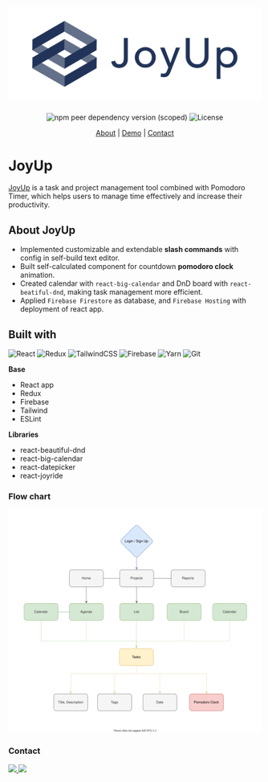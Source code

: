 <div align="center">
  <a href="https://joyup-management.web.app" style="margin-bottom:20px; display:block;">
    <img src="./src/assets/images/logo/dark-name/rectengle_logo.png" alt="Logo" max-width="50%">
  </a>

![npm peer dependency version (scoped)](https://img.shields.io/npm/dependency-version/eslint-config-prettier/peer/eslint) ![License](https://img.shields.io/badge/License-MIT-blue)


  <p align="center">
    <a href="https://github.com/Joy-port/joyup# About-JoyUp">About</a>
    |
    <a href="https://github.com/Joy-port/joyup# Demo">Demo</a>
    |
    <a href="https://github.com/Joy-port/joyup#Contact">Contact</a>
  </p>
</div>

# JoyUp
[JoyUp](https://joyup-management.web.app) is a task and project management tool combined with Pomodoro Timer, which helps users to manage time effectively and increase their productivity.

## About JoyUp
- Implemented customizable and extendable **slash commands** with config in self-build text editor.
- Built self-calculated component for countdown **pomodoro clock** animation. 
- Created calendar with `react-big-calendar` and DnD board with `react-beatiful-dnd`, making task management more efficient. 
- Applied `Firebase Firestore` as database, and `Firebase Hosting` with deployment of react app.

## Built with

![React](https://img.shields.io/badge/react-%2320232a.svg?style=for-the-badge&logo=react&logoColor=%2361DAFB) ![Redux](https://img.shields.io/badge/redux-%23593d88.svg?style=for-the-badge&logo=redux&logoColor=white) ![TailwindCSS](https://img.shields.io/badge/tailwindcss-%2338B2AC.svg?style=for-the-badge&logo=tailwind-css&logoColor=white) ![Firebase](https://img.shields.io/badge/firebase-ffca28?style=for-the-badge&logo=firebase&logoColor=black) ![Yarn](https://img.shields.io/badge/yarn-%232C8EBB.svg?style=for-the-badge&logo=yarn&logoColor=white) ![Git](https://img.shields.io/badge/git-%23F05033.svg?style=for-the-badge&logo=git&logoColor=white)

**Base**
- React app
- Redux
- Firebase
- Tailwind
- ESLint

**Libraries**
- react-beautiful-dnd
- react-big-calendar
- react-datepicker
- react-joyride

### Flow chart
 ![flow chart](./src/assets/images/flowchart/flow.drawio.svg)

<!-- ### Demo -->
<!-- ### Future Features -->
### Contact
  <a href="https://www.linkedin.com/in/joy-ciao" text-decoration="none">
    <img src="https://img.shields.io/badge/LinkedIn-0077B5?style=for-the-badge&logo=linkedin&logoColor=white" />
  </a>
  <a href="mailto:joy.cheng97324@gmail.com">
    <img src="https://img.shields.io/badge/Gmail-D14836?style=for-the-badge&logo=gmail&logoColor=white" />
  </a>